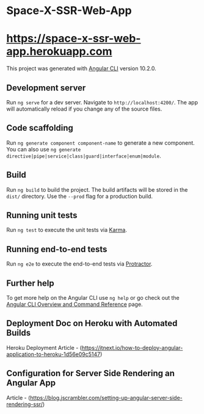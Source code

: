 # Space-X-SSR-Web-App

# https://space-x-ssr-web-app.herokuapp.com

This project was generated with [Angular CLI](https://github.com/angular/angular-cli) version 10.2.0.

## Development server

Run `ng serve` for a dev server. Navigate to `http://localhost:4200/`. The app will automatically reload if you change any of the source files.

## Code scaffolding

Run `ng generate component component-name` to generate a new component. You can also use `ng generate directive|pipe|service|class|guard|interface|enum|module`.

## Build

Run `ng build` to build the project. The build artifacts will be stored in the `dist/` directory. Use the `--prod` flag for a production build.

## Running unit tests

Run `ng test` to execute the unit tests via [Karma](https://karma-runner.github.io).

## Running end-to-end tests

Run `ng e2e` to execute the end-to-end tests via [Protractor](http://www.protractortest.org/).

## Further help

To get more help on the Angular CLI use `ng help` or go check out the [Angular CLI Overview and Command Reference](https://angular.io/cli) page.

## Deployment Doc on Heroku with Automated Builds

Heroku Deployment Article - (https://itnext.io/how-to-deploy-angular-application-to-heroku-1d56e09c5147)

## Configuration for Server Side Rendering an Angular App

Article - (https://blog.jscrambler.com/setting-up-angular-server-side-rendering-ssr/)
